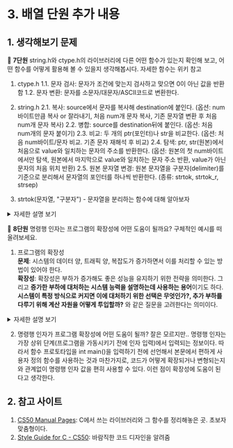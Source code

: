 # 3. 배열 단원 추가 내용
## 1. 생각해보기 문제
:pushpin: **7단원** string.h와 ctype.h의 라이브러리에 다른 어떤 함수가 있는지 확인해 보고, 어떤 함수를 어떻게 활용해 볼 수 있을지 생각해봅시다.
자세한 함수는 위키 참고
1. ctype.h
1.1. 문자 검사: 문자가 조건에 맞는지 검사하고 맞으면 0이 아닌 값을 반환함
1.2. 문자 변환: 문자를 소문자/대문자/ASCII코드로 변환한다.

2. string.h
2.1. 복사: source에서 문자를 복사해 destination에 붙인다. (옵션: num바이트만큼 복사 or 잘라내기, 처음 num개 문자 복사, 기존 문자열 변환 후 처음 num개 문자 복사)
2.2. 병합: source를 destination뒤에 붙인다. (옵션: 처음 num개의 문자 붙이기)
2.3. 비교: 두 개의 ptr(포인터)나 str을 비교한다. (옵션: 처음 num바이트/문자 비교. 기존 문자 재해석 후 비교)
2.4. 탐색: ptr, str(원본)에서 처음으로 value와 일치하는 문자의 주소를 반환한다. (옵션: 원본의 첫 num바이트에서만 탐색, 원본에서 마지막으로 value와 일치하는 문자 주소 반환, value가 아닌 문자의 처음 위치 반환)
2.5. 원본 문자열 변경: 원본 문자열을 구분자(delimiter)를 기준으로 분리해서 문자열의 포인터를 하나씩 반환한다. (종류: strtok, strtok_r, strsep)

3. strtok(문자열, "구분자") - 문자열을 분리하는 함수에 대해 알아보자
<details markdown="1">
<summary> 자세한 설명 보기 </summary>
  
이 함수는 문자열을 다 분리할 때가지 반복해서 호출해야 하는데, 아래와 같이 호출해야 한다.

`char* ptr = strtok("Monkey&D&Luffy", "&");`

strtok은 구분자 &를 찾아 \0(널 문자)로 바꾸고 Monkey를 가리키는 포인터를 반환한다.
이제 또 함수를 호출해야 하는데, 첫 번째 인자를 NULL이 되어야 한다. 특이하다

`strtok(NULL, "&");`

그러면 함수는 D&Luffy에서 구분자 &를 찾고, \0으로 바꾸고, D를 가리키는 포인터를 반환한다.

`strtok(NULL, "&");`

남은 문자열은 Luffy\0이기 때문에 Luffy를 가리키는 포인터를 반환한다

`strtok(NULL, "&");`

남은 문자열이 없기 때문에 함수는 NULL을 반환한다.

이런 특성으로 인해 for문 작성시 strtok은 조건식이 될 수 있다.

예시
```
for(char *p="12&345"; char *s=strtok(p,"&"); p=NULL) {printf("%s  ",s);
```
여기에서 strtok()의 첫번째 인자로 처음에는 문자열이 들어가지만 두번째 loop부터는 NULL이 들어간다

또한 문자열을 다 분리하면 strtok은 NULL을 반환하기 때문에 조건식이 거짓이 되므로 for문이 종료된다.
</details>

:pushpin: **8단원** 명령행 인자는 프로그램의 확장성에 어떤 도움이 될까요? 구체적인 예시를 떠올려보세요.
1. 프로그램의 확장성  
**문제**: 시스템의 데이터 양, 트래픽 양, 복잡도가 증가하면서 이를 처리할 수 있는 방법이 있어야 한다.  
**확장성**: 확장성은 부하가 증가해도 좋은 성능을 유지하기 위한 전략을 의미한다. 그리고 **증가한 부하에 대처하는 시스템 능력을 설명하는데 사용하는 용어**이기도 하다. **시스템이 특정 방식으로 커지면 이에 대처하기 위한 선택은 무엇인가?, 추가 부하를 다루기 위해 계산 자원을 어떻게 투입할까?** 와 같은 질문을 고려한다는 의미이다. 
<details markdown="1">
<summary> 자세한 설명 보기 </summary>

글 출처: [신뢰성, 확장성, 유지보수성 자세한 설명](https://hojak99.tistory.com/644)  

**부하 매개변수**: 특정 기능 또는 웹 서버의 **초당 요청 수, DB의 읽기/쓰기 비율, 동시 활성 사용자 수, 캐시 적중률** 등
- 매개변수를 이용한 부하 성장 질문 예시
	- 부하 매개변수를 증가시키고 시스템 자원(CPU, 메모리, 네트워크 대역폭 등)은 변경하지 않을 때 시스템 성능은 어떻게 영향을 받을까?
	- 부하 매개변수를 증가시켰을 때 성능이 변하지 않고 유지되길 원한다면 자원을 많이 늘려야 할까?

**성능 기술**: 시스템마다 성능에 대한 관점이 다르다. 예를 들어
- 일괄 처리 시스템의 주요 성능: 처리량
- 온라인 시스템의 주요 성능: 응답 시간   -> 온라인 시스템을 기준으로 설명해봄
	- 클라이언트의 동일한 요청에 대한 응답시간은 매번 다르다. 따라서 응답시간은 측정 가능한 값의 분포이다. 
	- 따라서 **특정 기능의 응답 시간은 어떻게 되나요?**와 같은 질문에 평균 1초 걸립니다와 같은 평균보다는 **99분위 응답 시간은 0.7초 입니다**와 같이 백분위를 이용해 대답하는 것이 좋다. 위 응답의 뜻은 100개의 요청 중 99개의 요청에 대한 응답은 0.7초 이하로 걸리고, 나머지 1개의 요청은 0.7초를 초과한다는 것이다. 

**확장성**
- **스케일업**(수직 스케일링): 기존의 서버를 더 높은 사양으로 업그레이드하는 것. 하나의 서버에 디스크를 추가하거나 CPU나 메모리를 업그레이드 시키는 것. DB를 분산해야 한다는 요구가 있기 전까진 스케일업을 하는 것이 일반적
- **스케일아웃**(수평 스케일링): 장비를 추가해서 확장하는 방식. 클라우드 서비스에서는 자원 사용량을 모니터링하여 자동으로 서버를 증설하는 Auto Scaling 기능도 있다. stateless한 서비스를 스케일아웃하는 것은 쉽지만 DB와 같은 시스템은 추가적으로 많은 복잡도가 발생해 잘 하지 않음. 
</details>

2. 명령행 인자가 프로그램 확장성에 어떤 도움이 될까?
잘은 모르지만..
명령행 인자는 가장 상위 단계(프로그램을 가동시키기 전에 인자 입력)에서 입력되는 정보이다. 따라서 함수 프로토타입을 int main()을 입력하기 전에 선언해서 본문에서 편하게 사용자 정의 함수를 사용하는 것과 마찬가지로, 코드가 어떻게 확장되거나 변형되는지와 관계없이 명령행 인자 값을 편히 사용할 수 있다. 이런 점이 확장성에 도움이 된다고 생각한다. 

 ## 2. 참고 사이트
 1. [CS50 Manual Pages](https://manual.cs50.io/): C에서 쓰는 라이브러리와 그 함수를 정리해놓은 곳. 초보자 맞춤형이다.
 2. [Style Guide for C - CS50](https://cs50.readthedocs.io/style/c/): 바람직한 코드 디자인을 알려줌
